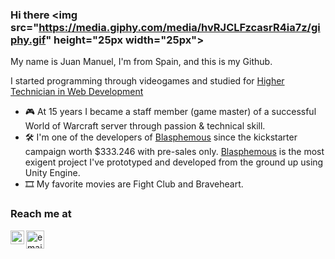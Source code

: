 ### Hi there <img src="https://media.giphy.com/media/hvRJCLFzcasrR4ia7z/giphy.gif" height="25px width="25px"></a>

My name is Juan Manuel, I'm from Spain, and this is my Github.

I started programming through videogames and studied for [Higher Technician in Web Development](https://www.todofp.es/dam/jcr:7c3d42db-83bf-4abb-9d81-cd4f41fe1a1a/n-tsdesarrolloaplicacionesweben-pdf.pdf)

- 🎮 At 15 years I became a staff member (game master) of a successful World of Warcraft server through passion & technical skill.
- 🛠 I'm one of the developers of [Blasphemous](https://www.kickstarter.com/projects/828401966/blasphemous-dark-and-brutal-2d-non-linear-platform) since the kickstarter campaign worth $333.246 with pre-sales only. [Blasphemous](https://store.steampowered.com/app/774361/Blasphemous/) is the most exigent project I've prototyped and developed from the ground up using Unity Engine.
- 🎞 My favorite movies are Fight Club and Braveheart.

### Reach me at
<a href="https://www.linkedin.com/in/juan-manuel-lozano-504b231b6/">
  <img align="left" alt="0xdreiker LinkedIN" width="22px" src="https://raw.githubusercontent.com/peterthehan/peterthehan/master/assets/linkedin.svg" />
</a>

<a href="mailto:0xdreiker@gmail.com">
  <img align="left" alt="email" width="29px" src="https://upload.wikimedia.org/wikipedia/commons/thumb/7/7e/Gmail_icon_%282020%29.svg/1200px-Gmail_icon_%282020%29.svg.png" />
</a>
